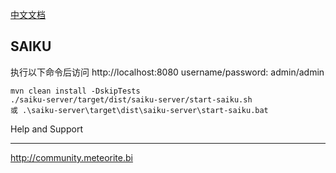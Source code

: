 [中文文档](README.org)

SAIKU
---------------
执行以下命令后访问 http://localhost:8080 username/password: admin/admin

    mvn clean install -DskipTests
    ./saiku-server/target/dist/saiku-server/start-saiku.sh
    或 .\saiku-server\target\dist\saiku-server\start-saiku.bat


Help and Support
________________

http://community.meteorite.bi
